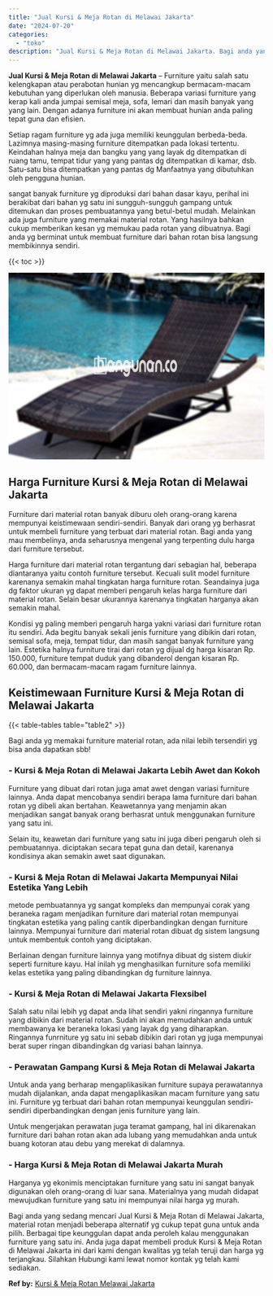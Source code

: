 ```yaml
---
title: "Jual Kursi & Meja Rotan di Melawai Jakarta"
date: "2024-07-20"
categories: 
  - "toko"
description: "Jual Kursi & Meja Rotan di Melawai Jakarta. Bagi anda yang sedang mencari Jual Kursi & Meja Rotan di Melawai Jakarta, material rotan menjadi beberapa alterna..."
---
```


**Jual Kursi & Meja Rotan di Melawai Jakarta** – Furniture yaitu salah satu kelengkapan atau perabotan hunian yg mencangkup bermacam-macam kebutuhan yang diperlukan oleh manusia. Beberapa variasi furniture yang kerap kali anda jumpai semisal meja, sofa, lemari dan masih banyak yang yang lain. Dengan adanya furniture ini akan membuat hunian anda paling tepat guna dan efisien.

Setiap ragam furniture yg ada juga memiliki keunggulan berbeda-beda. Lazimnya masing-masing furniture ditempatkan pada lokasi tertentu. Keindahan halnya meja dan bangku yang yang layak dg ditempatkan di ruang tamu, tempat tidur yang yang pantas dg ditempatkan di kamar, dsb. Satu-satu bisa ditempatkan yang pantas dg Manfaatnya yang dibutuhkan oleh pengguna hunian.

sangat banyak furniture yg diproduksi dari bahan dasar kayu, perihal ini berakibat dari bahan yg satu ini sungguh-sungguh gampang untuk ditemukan dan proses pembuatannya yang betul-betul mudah. Melainkan ada juga furniture yang memakai material rotan. Yang hasilnya bahkan cukup memberikan kesan yg memukau pada rotan yang dibuatnya. Bagi anda yg berminat untuk membuat furniture dari bahan rotan bisa langsung membikinnya sendiri.

{{< toc >}}

![Jual Kursi & Meja Rotan di Melawai Jakarta](/images/kursi-meja-rotan-murah39.png)

## Harga Furniture Kursi & Meja Rotan di Melawai Jakarta

Furniture dari material rotan banyak diburu oleh orang-orang karena mempunyai keistimewaan sendiri-sendiri. Banyak dari orang yg berhasrat untuk membeli furniture yang terbuat dari material rotan. Bagi anda yang mau membelinya, anda seharusnya mengenal yang terpenting dulu harga dari furniture tersebut.

Harga furniture dari material rotan tergantung dari sebagian hal, beberapa diantaranya yaitu contoh furniture tersebut. Kecuali sulit model furniture karenanya semakin mahal tingkatan harga furniture rotan. Seandainya juga dg faktor ukuran yg dapat memberi pengaruh kelas harga furniture dari material rotan. Selain besar ukurannya karenanya tingkatan harganya akan semakin mahal.

Kondisi yg paling memberi pengaruh harga yakni variasi dari furniture rotan itu sendiri. Ada begitu banyak sekali jenis furniture yang dibikin dari rotan, semisal sofa, meja, tempat tidur, dan masih sangat banyak furniture yang lain. Estetika halnya furniture tirai dari rotan yg dijual dg harga kisaran Rp. 150.000, furniture tempat duduk yang dibanderol dengan kisaran Rp. 60.000, dan bermacam-macam ragam furniture lainnya.

## Keistimewaan Furniture Kursi & Meja Rotan di Melawai Jakarta

{{< table-tables table="table2" >}}

Bagi anda yg memakai furniture material rotan, ada nilai lebih tersendiri yg bisa anda dapatkan sbb!

### \- Kursi & Meja Rotan di Melawai Jakarta Lebih Awet dan Kokoh

Furniture yang dibuat dari rotan juga amat awet dengan variasi furniture lainnya. Anda dapat mencobanya sendiri berapa lama furniture dari bahan rotan yg dibeli akan bertahan. Keawetannya yang menjamin akan menjadikan sangat banyak orang berhasrat untuk menggunakan furniture yang satu ini.

Selain itu, keawetan dari furniture yang satu ini juga diberi pengaruh oleh si pembuatannya. diciptakan secara tepat guna dan detail, karenanya kondisinya akan semakin awet saat digunakan.

### \- Kursi & Meja Rotan di Melawai Jakarta Mempunyai Nilai Estetika Yang Lebih

metode pembuatannya yg sangat kompleks dan mempunyai corak yang beraneka ragam menjadikan furniture dari material rotan mempunyai tingkatan estetika yang paling cantik diperbandingkan dengan furniture lainnya. Mempunyai furniture dari material rotan dibuat dg sistem langsung untuk membentuk contoh yang diciptakan.

Berlainan dengan furniture lainnya yang motifnya dibuat dg sistem diukir seperti furniture kayu. Hal inilah yg menghasilkan furniture sofa memiliki kelas estetika yang paling dibandingkan dg furniture lainnya.

### \- Kursi & Meja Rotan di Melawai Jakarta Flexsibel

Salah satu nilai lebih yg dapat anda lihat sendiri yakni ringannya furniture yang dibikin dari material rotan. Sudah ini akan memudahkan anda untuk membawanya ke beraneka lokasi yang layak dg yang diharapkan. Ringannya funrniture yg satu ini sebab dibikin dari rotan yg juga mempunyai berat super ringan dibandingkan dg variasi bahan lainnya.

### \- Perawatan Gampang Kursi & Meja Rotan di Melawai Jakarta

Untuk anda yang berharap mengaplikasikan furniture supaya perawatannya mudah dijalankan, anda dapat mengaplikasikan macam furniture yang satu ini. Furniture yg terbuat dari bahan rotan mempunyai keunggulan sendiri-sendiri diperbandingkan dengan jenis furniture yang lain.

Untuk mengerjakan perawatan juga teramat gampang, hal ini dikarenakan furniture dari bahan rotan akan ada lubang yang memudahkan anda untuk buang kotoran atau debu yang merekat di dalamnya.

### \- Harga Kursi & Meja Rotan di Melawai Jakarta Murah

Harganya yg ekonimis menciptakan furniture yang satu ini sangat banyak digunakan oleh orang-orang di luar sana. Materialnya yang mudah didapat mewujudkan furniture yang satu ini mempunyai nilai harga yg murah.

Bagi anda yang sedang mencari Jual Kursi & Meja Rotan di Melawai Jakarta, material rotan menjadi beberapa alternatif yg cukup tepat guna untuk anda pilih. Berbagai tipe keunggulan dapat anda peroleh kalau menggunakan furniture yang satu ini. Anda juga dapat membeli produk Kursi & Meja Rotan di Melawai Jakarta ini dari kami dengan kwalitas yg telah teruji dan harga yg terjangkau. Silahkan Hubungi kami lewat nomor kontak yg telah kami sediakan.

**Ref by:** [Kursi & Meja Rotan Melawai Jakarta](https://id.wikipedia.org/wiki/Kursi)
